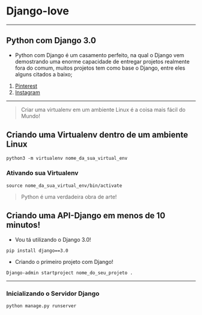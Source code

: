 # Django-love
***
## Python com Django 3.0

* Python com Django é um casamento perfeito, na qual o Django vem demostrando uma enorme capacidade de entregar projetos realmente fora do comum, muitos projetos tem como base o Django, entre eles alguns citados a baixo;

1. [Pinterest](https://www.pinterest.com)
2. [Instagram](https://www.instagram.com)

***

>Criar uma virtualenv em um ambiente Linux é a coisa mais fácil do Mundo!

## Criando uma Virtualenv dentro de um ambiente Linux

```
python3 -m virtualenv nome_da_sua_virtual_env

```
### Ativando sua Virtualenv

```
source nome_da_sua_virtual_env/bin/activate

```

>Python é uma verdadeira obra de arte!

## Criando uma API-Django em menos de 10 minutos!


* Vou tá utilizando o Django 3.0!

```
pip install django==3.0

```
* Criando o primeiro projeto com Django!

```
Django-admin startproject nome_do_seu_projeto .

```
***

### Inicializando o Servidor Django

```
python manage.py runserver

```
